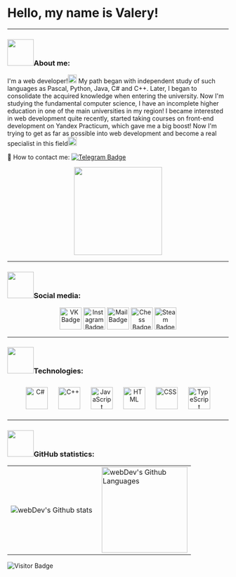 # Hello, my name is Valery!

---

### <img src="https://i.pinimg.com/originals/c3/0e/4e/c30e4e41dee5d6c7c5857f4b295c74d2.gif" width="60px" heigth="60px"/>About me:

I'm a web developer!<img src="https://i.pinimg.com/originals/91/ff/a5/91ffa51e884db73a825f5b6def20098f.gif" height="20px" width="20px"> My path began with independent study of such languages as Pascal, Python, Java, C# and C++. Later, I began to consolidate the acquired knowledge when entering the university. Now I'm studying the fundamental computer science, I have an incomplete higher education in one of the main universities in my region! I became interested in web development quite recently, started taking courses on front-end development on Yandex Practicum, which gave me a big boost! Now I'm trying to get as far as possible into web development and become a real specialist in this field<img src="https://i.pinimg.com/originals/b2/d8/80/b2d880ccf382f298a6939c7eb0ab36bd.gif" height="20px" width="20px">

 💭 How to contact me: [![Telegram Badge](https://img.shields.io/badge/-vgartg-blue?style=flat&logo=Telegram&logoColor=white)](https://t.me/vgartg)

<div align="center">
  <img height="200" src="https://i.pinimg.com/originals/7f/2c/50/7f2c5092eb778b3423f634055ffea540.gif"/>
</div>

---


### <img src="https://64.media.tumblr.com/d3466a4a1b8568906705908173a1b6ed/tumblr_n80jjtdJ5o1s3bc1no1_500.gif" width="60px" heigth="60px"/>Social media:

  <div id="badges" align="center">
    <a href="https://vk.com/vgartg" target="_blank"><img src="https://cdn-icons-png.flaticon.com/512/145/145813.png" height="50" alt="VK Badge" /></a>
    <a href="https://instagram.com/vgartg" target="_blank"><img src="https://cdn-icons-png.flaticon.com/512/2111/2111463.png" height="50" alt="Instagram Badge"/></a>
   <a href="mailto:gopik539@mail.com" terget="_blank"><img src="https://cdn-icons-png.flaticon.com/512/2611/2611659.png" height="50" alt="Mail Badge"/></a>
   <a href="https://lichess.org/@/GROSSMEISTEER" target="_blank"><img src="https://cdn-icons-png.flaticon.com/512/1253/1253677.png" height="50" alt="Chess Badge"/></a>
   <a href="https://steamcommunity.com/id/vgartg" target="_blank"><img src="https://cdn-icons-png.flaticon.com/512/3670/3670233.png" height="50" alt="Steam Badge"/></a>
</div>

 ---
 
 ### <img src="https://64.media.tumblr.com/617443b8b8fe28581fdbdfeb1e3dee87/tumblr_nujbnyVriX1s3bc1no2_250.gif" width="60px" heigth="60px"/>Technologies:

<div align="center">  
<a href="https://docs.microsoft.com/en-us/dotnet/csharp/" target="_blank"><img style="margin: 10px" src="https://profilinator.rishav.dev/skills-assets/csharp-original.svg" alt="C#" height="50" /></a>
<a href="https://cplusplus.com/" target="_blank"><img style="margin: 10px" src="https://cdn-icons-png.flaticon.com/512/6132/6132222.png" alt="C++" height="50" /></a>
<a href="https://www.java.com/ru/" target="_blank"><img style="margin: 10px" src="https://cdn-icons-png.flaticon.com/512/1199/1199124.png" alt="JavaScript" height="50" /></a>
<a href="https://html.com/html5/" target="_blank"><img style="margin: 10px" src="https://cdn-icons-png.flaticon.com/512/174/174854.png" alt="HTML" height="50" /></a>
<a href="https://www.w3schools.com/w3css/default.asp" target="_blank"><img style="margin: 10px" src="https://cdn-icons-png.flaticon.com/512/732/732190.png" alt="CSS" height="50" /></a>
<a href="https://www.typescriptlang.org/" target="_blank"><img style="margin: 10px" src="https://cdn.icon-icons.com/icons2/2107/PNG/512/file_type_typescript_official_icon_130107.png" alt="TypeScript" height="50" /></a>
</div> 

---

### <img src="https://64.media.tumblr.com/d9bdc9e175e4c20fdf95a6230abc9d9e/tumblr_nujnds9iBl1s3bc1no1_400.gif" width="60px" heigth="60px"/>GitHub statistics:

<table>
  <tr>
    <td>
      <img align="left" src="http://github-readme-streak-stats.herokuapp.com?user=vgartg&theme=dark&background=000000" alt="webDev's Github stats" />
    </td>
    <td>
      <img height="195px" align="right" alt="webDev's Github Languages" src="https://github-readme-stats-sigma-five.vercel.app/api/top-langs/?username=vgartg&layout=compact&theme=vision-friendly-dark"/>
    </td>
  </tr>
</table>

![Visitor Badge](https://visitor-badge.laobi.icu/badge?page_id=vgartg&left_text=visitors&left_color=black&right_color=red)
